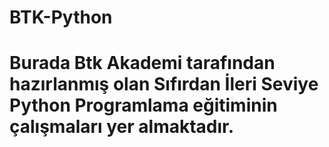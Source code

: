 # BTK-Python
# Burada Btk Akademi tarafından hazırlanmış olan Sıfırdan İleri Seviye Python Programlama eğitiminin çalışmaları yer almaktadır.
